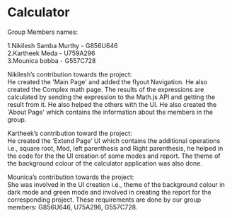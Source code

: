 # Calculator

Group Members names:

1.Nikilesh Samba Murthy - G856U646  
2.Kartheek Meda - U759A296  
3.Mounica bobba - G557C728  

Nikilesh’s contribution towards the project:  
He created the 'Main Page' and added the flyout Navigation. He also created the Complex math page. The results of the expressions are calculated by sending the expression to the Math.js API and getting the result from it. He also helped the others with the UI. He also created the 'About Page' which contains the information about the members in the group.    
  
Kartheek’s contribution toward the project:  
He created the ‘Extend Page’ UI which contains the additional operations i.e., square root, Mod, left parenthesis and Right parenthesis, he helped in the code for the the UI creation of some modes and report. The theme of the background colour of the calculator application was also done.    
  
Mounica’s contribution towards the project:  
She was involved in the UI creation i.e., theme of the background colour in dark mode and green mode and involved in creating the report for the corresponding project. These requirements are done by our group members: G856U646, U75A296, G557C728.  
